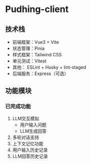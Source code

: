 # Pudhing-client

## 技术栈
- 前端框架：Vue3 + Vite
- 状态管理：Pinia
- 样式框架：Tailwind CSS
- 单元测试：Vitest
- 其他： ESLint + Husky + lint-staged
- 后端服务：Express（可选）

## 功能模块

### 已完成功能
1. LLM交互模拟
   - 用户输入问题
   - LLM生成回答
2. 多轮对话支持
3. 上下文记忆功能
4. 用户输入历史记录
5. LLM回答历史记录



